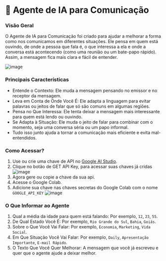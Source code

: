 # 🤖 Agente de IA para Comunicação
### Visão Geral
O Agente de IA para Comunicação foi criado para ajudar a melhorar a forma como nos comunicamos em diferentes situações. Ele pensa em quem está ouvindo, de onde a pessoa que fala é, o que interessa a ela e onde a conversa está acontecendo (como uma reunião ou um bate-papo rápido). Assim, a mensagem fica mais clara e fácil de entender.

![image](https://github.com/user-attachments/assets/a7b3ef70-67c1-43b1-a751-b8bf7bd94a34)


### Principais Características
* Entende o Contexto: Ele muda a mensagem pensando no emissor e no receptor da mensagem.
* Leva em Conta de Onde Você É: Ele adapta a linguagem para evitar palavras ou jeitos de falar que só são comuns em algumas regiões.
* Pensa no Que Interessa: Ele tenta deixar a mensagem mais interessante para quem está lendo ou ouvindo.
* Se Adapta à Situação: Ele muda o jeito de falar para combinar com o momento, seja uma conversa séria ou um papo informal.
* Tudo isso junto ajuda a tornar a comunicação mais eficiente e evita mal-entendidos.

### Como Acessar?
1. Use ou crie uma chave de API no [Google AI Studio](https://aistudio.google.com/prompts/new_chat).
2. Clique no botão de GET API Key, para acessar suas chaves já cridas
   ![image](https://github.com/user-attachments/assets/70dcad81-3d5d-4ca7-8ab4-450b4f3d178b)
3. Agora gere ou copie a chave da sua api.
4. Acesse o Google Colab.
5. Adicione sua chave nas chaves secretas do Google Colab com o nome `GOOGLE_API_KEY`
![image](https://github.com/user-attachments/assets/39b17afb-9464-49f8-a778-b317382f61f0)

### O Que Informar ao Agente
1. Qual a média da idade para quem está falando: Por exemplo, `12`, `23`, `55`.
2. De Qual Estado Você É: Por exemplo, `Rio Grande do Sul`, `Bahia`, `Goiás`.
3. Sobre o Que Você Vai Falar: Por exemplo, `Economia`, `Marketing`, `Vida Social`.
4. Em Que Situação Você Vai Falar: Por exemplo, `Daily`, `Apresentação Importante`, `E-mail Rápido`.
5. O Texto Que Você Quer Melhorar: A mensagem que você já escreveu e quer que o agente ajude a deixar melhor.
